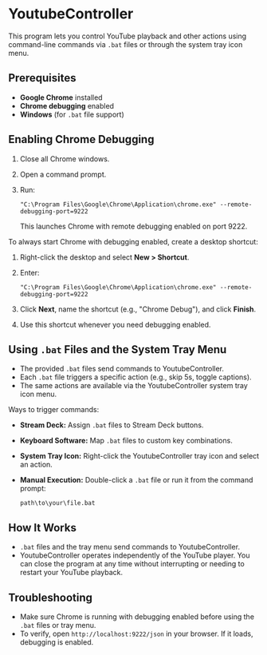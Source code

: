 # YoutubeController

This program lets you control YouTube playback and other actions using command-line commands via `.bat` files or through the system tray icon menu.

## Prerequisites

- **Google Chrome** installed
- **Chrome debugging** enabled
- **Windows** (for `.bat` file support)

## Enabling Chrome Debugging

1. Close all Chrome windows.
2. Open a command prompt.
3. Run:

    ```
    "C:\Program Files\Google\Chrome\Application\chrome.exe" --remote-debugging-port=9222
    ```

    This launches Chrome with remote debugging enabled on port 9222.

To always start Chrome with debugging enabled, create a desktop shortcut:

1. Right-click the desktop and select **New > Shortcut**.
2. Enter:

    ```
    "C:\Program Files\Google\Chrome\Application\chrome.exe" --remote-debugging-port=9222
    ```

3. Click **Next**, name the shortcut (e.g., "Chrome Debug"), and click **Finish**.
4. Use this shortcut whenever you need debugging enabled.

## Using `.bat` Files and the System Tray Menu

- The provided `.bat` files send commands to YoutubeController.
- Each `.bat` file triggers a specific action (e.g., skip 5s, toggle captions).
- The same actions are available via the YoutubeController system tray icon menu.

Ways to trigger commands:
- **Stream Deck:** Assign `.bat` files to Stream Deck buttons.
- **Keyboard Software:** Map `.bat` files to custom key combinations.
- **System Tray Icon:** Right-click the YoutubeController tray icon and select an action.
- **Manual Execution:** Double-click a `.bat` file or run it from the command prompt:

    ```
    path\to\your\file.bat
    ```

## How It Works

- `.bat` files and the tray menu send commands to YoutubeController.
- YoutubeController operates independently of the YouTube player. You can close the program at any time without interrupting or needing to restart your YouTube playback.

## Troubleshooting

- Make sure Chrome is running with debugging enabled before using the `.bat` files or tray menu.
- To verify, open `http://localhost:9222/json` in your browser. If it loads, debugging is enabled.